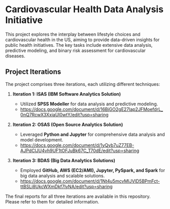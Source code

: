 # Cardiovascular Health Data Analysis Initiative

This project explores the interplay between lifestyle choices and cardiovascular health in the US, aiming to provide data-driven insights for public health initiatives. The key tasks include extensive data analysis, predictive modeling, and binary risk assessment for cardiovascular diseases.

## Project Iterations

The project comprises three iterations, each utilizing different techniques:

1. **Iteration 1: ISAS (IBM Software Analytics Solution)**
   - Utilized **SPSS Modeller** for data analysis and predictive modeling.
   - https://docs.google.com/document/d/16BjGO2gE27lap2JFMoefdrL_0nQ7RcwX3XxiaUl0wtY/edit?usp=sharing

2. **Iteration 2: OSAS (Open Source Analytics Solution)**
   - Leveraged **Python and Jupyter** for comprehensive data analysis and model development.
   - https://docs.google.com/document/d/1yQvb7uZ77EB-AJPdClJU4vh9UF1tOFJuBk67C_T70dE/edit?usp=sharing

3. **Iteration 3: BDAS (Big Data Analytics Solutions)**
   - Employed **GitHub, AWS (EC2/AMI), Jupyter, PySpark, and Spark** for big data analysis and scalable solutions.
   - https://docs.google.com/document/d/1Nt4u5mcvMIJVlD5BPmFct-ttBSLi8UkcWXmDkf7lyNA/edit?usp=sharing

The final reports for all three iterations are available in this repository. Please refer to them for detailed information.
